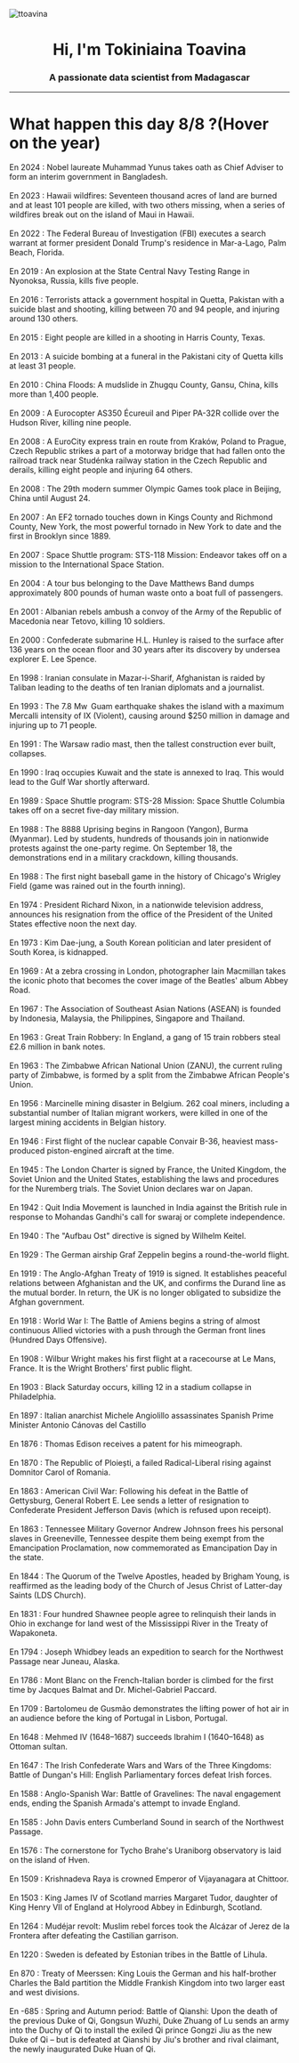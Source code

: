 
<p align="left"> <img src="https://komarev.com/ghpvc/?username=ttoavina&label=Profile%20views&color=0e75b6&style=flat" alt="ttoavina" /> </p>
<h1 align="center">Hi, I'm Tokiniaina Toavina</h1>
<h3 align="center">A passionate data scientist from Madagascar</h3>
    
<hr/>
<h1> What happen this day 8/8 ?(Hover on the year)</h1>

En 2024 : Nobel laureate Muhammad Yunus takes oath as Chief Adviser to form an interim government in Bangladesh.
<br/><br/>
En 2023 : Hawaii wildfires: Seventeen thousand acres of land are burned and at least 101 people are killed, with two others missing, when a series of wildfires break out on the island of Maui in Hawaii.
<br/><br/>
En 2022 : The Federal Bureau of Investigation (FBI) executes a search warrant at former president Donald Trump's residence in Mar-a-Lago, Palm Beach, Florida.
<br/><br/>
En 2019 : An explosion at the State Central Navy Testing Range in Nyonoksa, Russia, kills five people.
<br/><br/>
En 2016 : Terrorists attack a government hospital in Quetta, Pakistan with a suicide blast and shooting, killing between 70 and 94 people, and injuring around 130 others.
<br/><br/>
En 2015 : Eight people are killed in a shooting in Harris County, Texas.
<br/><br/>
En 2013 : A suicide bombing at a funeral in the Pakistani city of Quetta kills at least 31 people.
<br/><br/>
En 2010 : China Floods: A mudslide in Zhugqu County, Gansu, China, kills more than 1,400 people.
<br/><br/>
En 2009 : A Eurocopter AS350 Écureuil and Piper PA-32R collide over the Hudson River, killing nine people.
<br/><br/>
En 2008 : A EuroCity express train en route from Kraków, Poland to Prague, Czech Republic strikes a part of a motorway bridge that had fallen onto the railroad track near Studénka railway station in the Czech Republic and derails, killing eight people and injuring 64 others.
<br/><br/>
En 2008 : The 29th modern summer Olympic Games took place in Beijing, China until August 24.
<br/><br/>
En 2007 : An EF2 tornado touches down in Kings County and Richmond County, New York, the most powerful tornado in New York to date and the first in Brooklyn since 1889.
<br/><br/>
En 2007 : Space Shuttle program: STS-118 Mission: Endeavor takes off on a mission to the International Space Station.
<br/><br/>
En 2004 : A tour bus belonging to the Dave Matthews Band dumps approximately 800 pounds of human waste onto a boat full of passengers.
<br/><br/>
En 2001 : Albanian rebels ambush a convoy of the Army of the Republic of Macedonia near Tetovo, killing 10 soldiers.
<br/><br/>
En 2000 : Confederate submarine H.L. Hunley is raised to the surface after 136 years on the ocean floor and 30 years after its discovery by undersea explorer E. Lee Spence.
<br/><br/>
En 1998 : Iranian consulate in Mazar-i-Sharif, Afghanistan is raided by Taliban leading to the deaths of ten Iranian diplomats and a journalist.
<br/><br/>
En 1993 : The 7.8 Mw  Guam earthquake shakes the island with a maximum Mercalli intensity of IX (Violent), causing around $250 million in damage and injuring up to 71 people.
<br/><br/>
En 1991 : The Warsaw radio mast, then the tallest construction ever built, collapses.
<br/><br/>
En 1990 : Iraq occupies Kuwait and the state is annexed to Iraq. This would lead to the Gulf War shortly afterward.
<br/><br/>
En 1989 : Space Shuttle program: STS-28 Mission: Space Shuttle Columbia takes off on a secret five-day military mission.
<br/><br/>
En 1988 : The 8888 Uprising begins in Rangoon (Yangon), Burma (Myanmar). Led by students, hundreds of thousands join in nationwide protests against the one-party regime. On September 18, the demonstrations end in a military crackdown, killing thousands.
<br/><br/>
En 1988 : The first night baseball game in the history of Chicago's Wrigley Field (game was rained out in the fourth inning).
<br/><br/>
En 1974 : President Richard Nixon, in a nationwide television address, announces his resignation from the office of the President of the United States effective noon the next day.
<br/><br/>
En 1973 : Kim Dae-jung, a South Korean politician and later president of South Korea, is kidnapped.
<br/><br/>
En 1969 : At a zebra crossing in London, photographer Iain Macmillan takes the iconic photo that becomes the cover image of the Beatles' album Abbey Road.
<br/><br/>
En 1967 : The Association of Southeast Asian Nations (ASEAN) is founded by Indonesia, Malaysia, the Philippines, Singapore and Thailand.
<br/><br/>
En 1963 : Great Train Robbery: In England, a gang of 15 train robbers steal £2.6 million in bank notes.
<br/><br/>
En 1963 : The Zimbabwe African National Union (ZANU), the current ruling party of Zimbabwe, is formed by a split from the Zimbabwe African People's Union.
<br/><br/>
En 1956 : Marcinelle mining disaster in Belgium. 262 coal miners, including a substantial number of Italian migrant workers, were killed in one of the largest mining accidents in Belgian history.
<br/><br/>
En 1946 : First flight of the nuclear capable Convair B-36, heaviest mass-produced piston-engined aircraft at the time.
<br/><br/>
En 1945 : The London Charter is signed by France, the United Kingdom, the Soviet Union and the United States, establishing the laws and procedures for the Nuremberg trials. The Soviet Union declares war on Japan.
<br/><br/>
En 1942 : Quit India Movement is launched in India against the British rule in response to Mohandas Gandhi's call for swaraj or complete independence.
<br/><br/>
En 1940 : The "Aufbau Ost" directive is signed by Wilhelm Keitel.
<br/><br/>
En 1929 : The German airship Graf Zeppelin begins a round-the-world flight.
<br/><br/>
En 1919 : The Anglo-Afghan Treaty of 1919 is signed. It establishes peaceful relations between Afghanistan and the UK, and confirms the Durand line as the mutual border. In return, the UK is no longer obligated to subsidize the Afghan government.
<br/><br/>
En 1918 : World War I: The Battle of Amiens begins a string of almost continuous Allied victories with a push through the German front lines (Hundred Days Offensive).
<br/><br/>
En 1908 : Wilbur Wright makes his first flight at a racecourse at Le Mans, France. It is the Wright Brothers' first public flight.
<br/><br/>
En 1903 : Black Saturday occurs, killing 12 in a stadium collapse in Philadelphia.
<br/><br/>
En 1897 : Italian anarchist Michele Angiolillo assassinates Spanish Prime Minister Antonio Cánovas del Castillo
<br/><br/>
En 1876 : Thomas Edison receives a patent for his mimeograph.
<br/><br/>
En 1870 : The Republic of Ploiești, a failed Radical-Liberal rising against Domnitor Carol of Romania.
<br/><br/>
En 1863 : American Civil War: Following his defeat in the Battle of Gettysburg, General Robert E. Lee sends a letter of resignation to Confederate President Jefferson Davis (which is refused upon receipt).
<br/><br/>
En 1863 : Tennessee Military Governor Andrew Johnson frees his personal slaves in Greeneville, Tennessee despite them being exempt from the Emancipation Proclamation, now commemorated as Emancipation Day in the state.
<br/><br/>
En 1844 : The Quorum of the Twelve Apostles, headed by Brigham Young, is reaffirmed as the leading body of the Church of Jesus Christ of Latter-day Saints (LDS Church).
<br/><br/>
En 1831 : Four hundred Shawnee people agree to relinquish their lands in Ohio in exchange for land west of the Mississippi River in the Treaty of Wapakoneta.
<br/><br/>
En 1794 : Joseph Whidbey leads an expedition to search for the Northwest Passage near Juneau, Alaska.
<br/><br/>
En 1786 : Mont Blanc on the French-Italian border is climbed for the first time by Jacques Balmat and Dr. Michel-Gabriel Paccard.
<br/><br/>
En 1709 : Bartolomeu de Gusmão demonstrates the lifting power of hot air in an audience before the king of Portugal in Lisbon, Portugal.
<br/><br/>
En 1648 : Mehmed IV (1648–1687) succeeds Ibrahim I (1640–1648) as Ottoman sultan.
<br/><br/>
En 1647 : The Irish Confederate Wars and Wars of the Three Kingdoms: Battle of Dungan's Hill: English Parliamentary forces defeat Irish forces.
<br/><br/>
En 1588 : Anglo-Spanish War: Battle of Gravelines: The naval engagement ends, ending the Spanish Armada's attempt to invade England.
<br/><br/>
En 1585 : John Davis enters Cumberland Sound in search of the Northwest Passage.
<br/><br/>
En 1576 : The cornerstone for Tycho Brahe's Uraniborg observatory is laid on the island of Hven.
<br/><br/>
En 1509 : Krishnadeva Raya is crowned Emperor of Vijayanagara at Chittoor.
<br/><br/>
En 1503 : King James IV of Scotland marries Margaret Tudor, daughter of King Henry VII of England at Holyrood Abbey in Edinburgh, Scotland.
<br/><br/>
En 1264 : Mudéjar revolt: Muslim rebel forces took the Alcázar of Jerez de la Frontera after defeating the Castilian garrison.
<br/><br/>
En 1220 : Sweden is defeated by Estonian tribes in the Battle of Lihula.
<br/><br/>
En 870 : Treaty of Meerssen: King Louis the German and his half-brother Charles the Bald partition the Middle Frankish Kingdom into two larger east and west divisions.
<br/><br/>
En -685 : Spring and Autumn period: Battle of Qianshi: Upon the death of the previous Duke of Qi, Gongsun Wuzhi, Duke Zhuang of Lu sends an army into the Duchy of Qi to install the exiled Qi prince Gongzi Jiu as the new Duke of Qi – but is defeated at Qianshi by Jiu's brother and rival claimant, the newly inaugurated Duke Huan of Qi.
<br/><br/>
